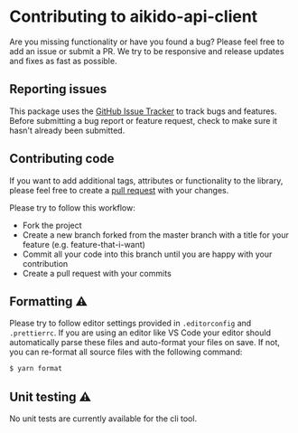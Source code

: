 # Contributing to aikido-api-client

Are you missing functionality or have you found a bug? Please feel free to add an issue or submit a PR. We try to be responsive and release updates and fixes as fast as possible.

## Reporting issues

This package uses the [GitHub Issue Tracker](https://github.com/AikidoSec/aikido-api-client/issues) to track bugs and features. Before submitting a bug report or feature request, check to make sure it hasn't already been submitted.

## Contributing code

If you want to add additional tags, attributes or functionality to the library, please feel free to create a [pull request](https://github.com/AikidoSec/aikido-api-client/pulls) with your changes.

Please try to follow this workflow:

- Fork the project
- Create a new branch forked from the master branch with a title for your feature (e.g. feature-that-i-want)
- Commit all your code into this branch until you are happy with your contribution
- Create a pull request with your commits

## Formatting ⚠️

Please try to follow editor settings provided in `.editorconfig` and `.prettierrc`. If you are using an editor like VS Code your editor should automatically parse these files and auto-format your files on save. If not, you can re-format all source files with the following command:

```sh
$ yarn format
```

## Unit testing ⚠️

No unit tests are currently available for the cli tool.
